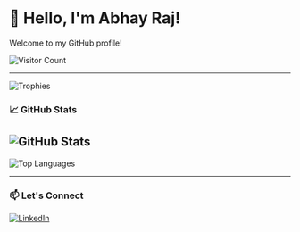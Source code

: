 # 👋 Hello, I'm Abhay Raj!

Welcome to my GitHub profile!

![Visitor Count](https://visitor-badge.laobi.icu/badge?page_id=username.erabhayraj)

---
![Trophies](https://github-profile-trophy.vercel.app/?username=erabhayraj&theme=darkhub)


### 📈 GitHub Stats
![GitHub Stats](https://github-readme-stats.vercel.app/api?username=erabhayraj&show_icons=true&theme=radical)  
---
![Top Languages](https://github-readme-stats.vercel.app/api/top-langs/?username=erabhayraj&layout=compact&theme=radical)

---

### 📫 Let's Connect
[![LinkedIn](https://img.shields.io/badge/-LinkedIn-blue?style=for-the-badge)](https://www.linkedin.com/in/abhay-raj-47b886212)

